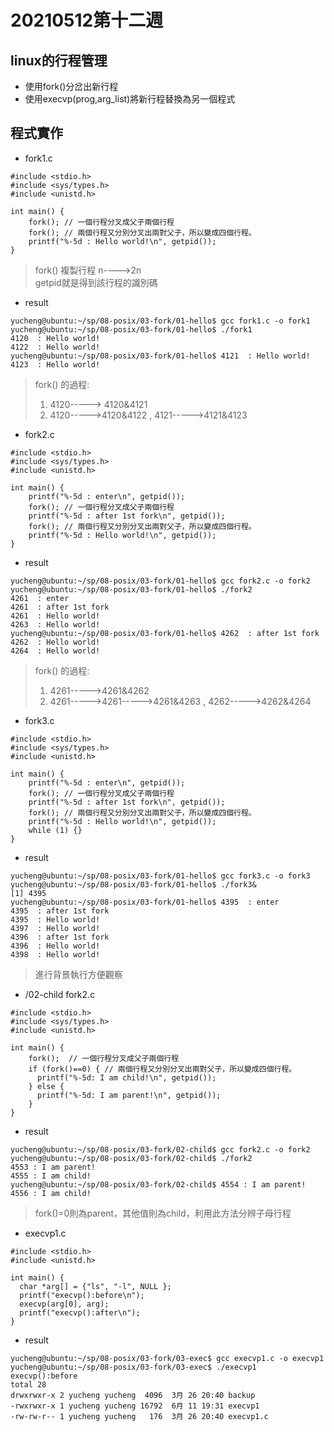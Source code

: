# 20210512第十二週
## linux的行程管理
* 使用fork()分岔出新行程
* 使用execvp(prog,arg_list)將新行程替換為另一個程式
## 程式實作
* fork1.c
```
#include <stdio.h> 
#include <sys/types.h> 
#include <unistd.h>

int main() { 
    fork(); // 一個行程分叉成父子兩個行程
    fork(); // 兩個行程又分別分叉出兩對父子，所以變成四個行程。
    printf("%-5d : Hello world!\n", getpid());
}

```
>fork() 複製行程 n---->2n <br>
>getpid就是得到該行程的識別碼
* result
```
yucheng@ubuntu:~/sp/08-posix/03-fork/01-hello$ gcc fork1.c -o fork1
yucheng@ubuntu:~/sp/08-posix/03-fork/01-hello$ ./fork1
4120  : Hello world!
4122  : Hello world!
yucheng@ubuntu:~/sp/08-posix/03-fork/01-hello$ 4121  : Hello world!
4123  : Hello world!
```
>fork() 的過程: 
>1. 4120-----> 4120&4121
>2. 4120----->4120&4122 , 4121----->4121&4123
* fork2.c
```
#include <stdio.h> 
#include <sys/types.h> 
#include <unistd.h>

int main() { 
    printf("%-5d : enter\n", getpid());
    fork(); // 一個行程分叉成父子兩個行程
    printf("%-5d : after 1st fork\n", getpid());
    fork(); // 兩個行程又分別分叉出兩對父子，所以變成四個行程。
    printf("%-5d : Hello world!\n", getpid());
}
```
* result 
```
yucheng@ubuntu:~/sp/08-posix/03-fork/01-hello$ gcc fork2.c -o fork2
yucheng@ubuntu:~/sp/08-posix/03-fork/01-hello$ ./fork2
4261  : enter
4261  : after 1st fork
4261  : Hello world!
4263  : Hello world!
yucheng@ubuntu:~/sp/08-posix/03-fork/01-hello$ 4262  : after 1st fork
4262  : Hello world!
4264  : Hello world!
```
> fork() 的過程:
> 1. 4261----->4261&4262
> 2. 4261----->4261----->4261&4263 , 4262----->4262&4264
* fork3.c 
```
#include <stdio.h> 
#include <sys/types.h> 
#include <unistd.h>

int main() { 
    printf("%-5d : enter\n", getpid());
    fork(); // 一個行程分叉成父子兩個行程
    printf("%-5d : after 1st fork\n", getpid());
    fork(); // 兩個行程又分別分叉出兩對父子，所以變成四個行程。
    printf("%-5d : Hello world!\n", getpid());
    while (1) {}
}

```
* result
```
yucheng@ubuntu:~/sp/08-posix/03-fork/01-hello$ gcc fork3.c -o fork3
yucheng@ubuntu:~/sp/08-posix/03-fork/01-hello$ ./fork3&
[1] 4395
yucheng@ubuntu:~/sp/08-posix/03-fork/01-hello$ 4395  : enter
4395  : after 1st fork
4395  : Hello world!
4397  : Hello world!
4396  : after 1st fork
4396  : Hello world!
4398  : Hello world!
```
>進行背景執行方便觀察

* /02-child fork2.c
```
#include <stdio.h> 
#include <sys/types.h> 
#include <unistd.h>

int main() { 
    fork();  // 一個行程分叉成父子兩個行程
    if (fork()==0) { // 兩個行程又分別分叉出兩對父子，所以變成四個行程。
      printf("%-5d: I am child!\n", getpid());
    } else {
      printf("%-5d: I am parent!\n", getpid());
    }
}
```
* result 
```
yucheng@ubuntu:~/sp/08-posix/03-fork/02-child$ gcc fork2.c -o fork2
yucheng@ubuntu:~/sp/08-posix/03-fork/02-child$ ./fork2
4553 : I am parent!
4555 : I am child!
yucheng@ubuntu:~/sp/08-posix/03-fork/02-child$ 4554 : I am parent!
4556 : I am child!
```
>fork()=0則為parent，其他值則為child，利用此方法分辨子母行程

* execvp1.c
```
#include <stdio.h>
#include <unistd.h>

int main() {
  char *arg[] = {"ls", "-l", NULL };
  printf("execvp():before\n");
  execvp(arg[0], arg);
  printf("execvp():after\n");
}
```
* result
```
yucheng@ubuntu:~/sp/08-posix/03-fork/03-exec$ gcc execvp1.c -o execvp1
yucheng@ubuntu:~/sp/08-posix/03-fork/03-exec$ ./execvp1
execvp():before
total 28
drwxrwxr-x 2 yucheng yucheng  4096  3月 26 20:40 backup
-rwxrwxr-x 1 yucheng yucheng 16792  6月 11 19:31 execvp1
-rw-rw-r-- 1 yucheng yucheng   176  3月 26 20:40 execvp1.c
```

